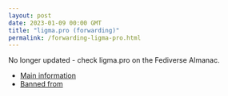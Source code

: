 ```yaml
---
layout: post
date: 2023-01-09 00:00 GMT
title: "ligma.pro (forwarding)"
permalink: /forwarding-ligma-pro.html
---
```


No longer updated - check ligma.pro on the Fediverse Almanac.

* [Main information](https://www.fediversealmanac.com/api/v1/instances/ligma.pro)
* [Banned from](https://www.fediversealmanac.com/api/v1/instances/ligma.pro/banned_from)

